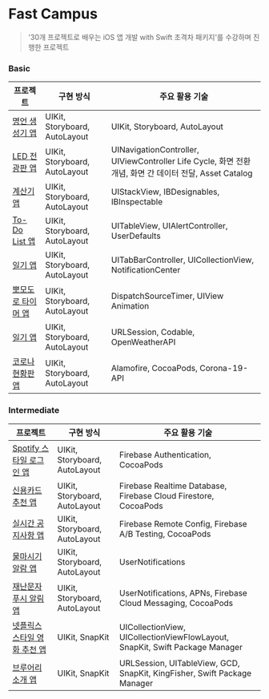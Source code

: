# Fast Campus
> '30개 프로젝트로 배우는 iOS 앱 개발 with Swift 초격차 패키지'를 수강하며 진행한 프로젝트

### Basic
| 프로젝트 | 구현 방식 | 주요 활용 기술 |
| --- | --- | --- |
| [명언 생성기 앱](https://github.com/mijisuh/fastcampus-ios/tree/main/QuotesGenerator) | UIKit, Storyboard, AutoLayout | UIKit, Storyboard, AutoLayout
| [LED 전광판 앱](https://github.com/mijisuh/fastcampus-ios/tree/main/LEDBoard) | UIKit, Storyboard, AutoLayout | UINavigationController, UIViewController Life Cycle, 화면 전환 개념, 화면 간 데이터 전달, Asset Catalog
| [계산기 앱](https://github.com/mijisuh/fastcampus-ios/tree/main/Calculator) | UIKit, Storyboard, AutoLayout | UIStackView, IBDesignables, IBInspectable |
| [To-Do List 앱](https://github.com/mijisuh/fastcampus-ios/tree/main/TodoList) | UIKit, Storyboard, AutoLayout | UITableView, UIAlertController, UserDefaults |
| [일기 앱](https://github.com/mijisuh/fastcampus-ios/tree/main/Diary) | UIKit, Storyboard, AutoLayout | UITabBarController, UICollectionView, NotificationCenter |
| [뽀모도로 타이머 앱](https://github.com/mijisuh/fastcampus-ios/tree/main/Pomodoro) | UIKit, Storyboard, AutoLayout | DispatchSourceTimer, UIView Animation |
| [일기 앱](https://github.com/mijisuh/fastcampus-ios/tree/main/Weather) | UIKit, Storyboard, AutoLayout | URLSession, Codable, OpenWeatherAPI |
| [코로나 현황판 앱](https://github.com/mijisuh/fastcampus-ios/tree/main/COVID19) | UIKit, Storyboard, AutoLayout | Alamofire, CocoaPods, Corona-19-API |

### Intermediate
| 프로젝트 | 구현 방식 | 주요 활용 기술 |
| --- | --- | --- |
| [Spotify 스타일 로그인 앱](https://github.com/mijisuh/fastcampus-ios/tree/main/SpotifyStyleLoginSampleApp) | UIKit, Storyboard, AutoLayout | Firebase Authentication, CocoaPods |
| [신용카드 추천 앱](https://github.com/mijisuh/fastcampus-ios/tree/main/CreditCardList) | UIKit, Storyboard, AutoLayout | Firebase Realtime Database, Firebase Cloud Firestore, CocoaPods |
| [실시간 공지사항 앱](https://github.com/mijisuh/fastcampus-ios/tree/main/Notice) | UIKit, Storyboard, AutoLayout | Firebase Remote Config, Firebase A/B Testing, CocoaPods |
| [물마시기 알람 앱](https://github.com/mijisuh/fastcampus-ios/tree/main/Drink) | UIKit, Storyboard, AutoLayout | UserNotifications |
| [재난문자 푸시 알림 앱](https://github.com/mijisuh/fastcampus-ios/tree/main/Warning) | UIKit, Storyboard, AutoLayout | UserNotifications, APNs, Firebase Cloud Messaging, CocoaPods |
| [넷플릭스 스타일 영화 추천 앱](https://github.com/mijisuh/fastcampus-ios/tree/main/NetflixStyleSampleApp) | UIKit, SnapKit | UICollectionView, UICollectionViewFlowLayout, SnapKit, Swift Package Manager |
| [브루어리 소개 앱](https://github.com/mijisuh/fastcampus-ios/tree/main/Brewery) | UIKit, SnapKit | URLSession, UITableView, GCD, SnapKit, KingFisher, Swift Package Manager |